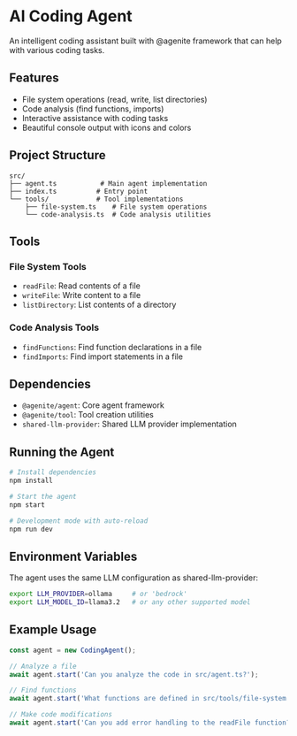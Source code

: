 # AI Coding Agent

An intelligent coding assistant built with @agenite framework that can help with various coding tasks.

## Features

- File system operations (read, write, list directories)
- Code analysis (find functions, imports)
- Interactive assistance with coding tasks
- Beautiful console output with icons and colors

## Project Structure

```
src/
├── agent.ts           # Main agent implementation
├── index.ts          # Entry point
└── tools/            # Tool implementations
    ├── file-system.ts    # File system operations
    └── code-analysis.ts  # Code analysis utilities
```

## Tools

### File System Tools
- `readFile`: Read contents of a file
- `writeFile`: Write content to a file
- `listDirectory`: List contents of a directory

### Code Analysis Tools
- `findFunctions`: Find function declarations in a file
- `findImports`: Find import statements in a file

## Dependencies

- `@agenite/agent`: Core agent framework
- `@agenite/tool`: Tool creation utilities
- `shared-llm-provider`: Shared LLM provider implementation

## Running the Agent

```bash
# Install dependencies
npm install

# Start the agent
npm start

# Development mode with auto-reload
npm run dev
```

## Environment Variables

The agent uses the same LLM configuration as shared-llm-provider:

```bash
export LLM_PROVIDER=ollama     # or 'bedrock'
export LLM_MODEL_ID=llama3.2   # or any other supported model
```

## Example Usage

```typescript
const agent = new CodingAgent();

// Analyze a file
await agent.start('Can you analyze the code in src/agent.ts?');

// Find functions
await agent.start('What functions are defined in src/tools/file-system.ts?');

// Make code modifications
await agent.start('Can you add error handling to the readFile function?');
``` 
